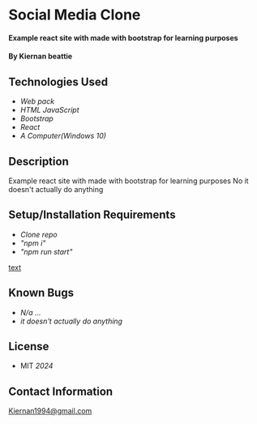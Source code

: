 # Social Media Clone

#### Example react site with made with bootstrap for learning purposes

#### By Kiernan beattie

## Technologies Used

* _Web pack_
* _HTML JavaScript_
* _Bootstrap_
* _React_
* _A Computer(Windows 10)_

## Description
Example react site with made with bootstrap for learning purposes
No it doesn't actually do anything

## Setup/Installation Requirements

* _Clone repo_
* _"npm i"_
* _"npm run start"_

[text](Diagram.drawio)

## Known Bugs

* _N/a ..._
* _it doesn't actually do anything_

## License

* MIT _2024_

## Contact Information
Kiernan1994@gmail.com